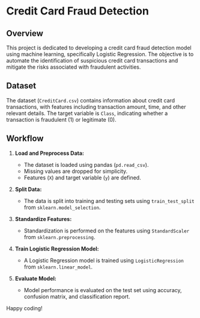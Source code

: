 # Credit Card Fraud Detection

## Overview

This project is dedicated to developing a credit card fraud detection model using machine learning, specifically Logistic Regression. The objective is to automate the identification of suspicious credit card transactions and mitigate the risks associated with fraudulent activities.

## Dataset

The dataset (`CreditCard.csv`) contains information about credit card transactions, with features including transaction amount, time, and other relevant details. The target variable is `Class`, indicating whether a transaction is fraudulent (1) or legitimate (0).

## Workflow

1. **Load and Preprocess Data:**

   - The dataset is loaded using pandas (`pd.read_csv`).
   - Missing values are dropped for simplicity.
   - Features (`X`) and target variable (`y`) are defined.

2. **Split Data:**

   - The data is split into training and testing sets using `train_test_split` from `sklearn.model_selection`.

3. **Standardize Features:**

   - Standardization is performed on the features using `StandardScaler` from `sklearn.preprocessing`.

4. **Train Logistic Regression Model:**

   - A Logistic Regression model is trained using `LogisticRegression` from `sklearn.linear_model`.

5. **Evaluate Model:**
   - Model performance is evaluated on the test set using accuracy, confusion matrix, and classification report.

Happy coding!

